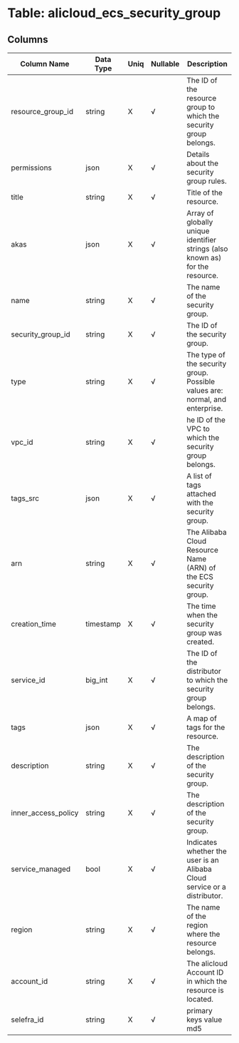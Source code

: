 # Table: alicloud_ecs_security_group

## Columns 

|  Column Name   |  Data Type  | Uniq | Nullable | Description | 
|  ----  | ----  | ----  | ----  | ---- | 
| resource_group_id | string | X | √ | The ID of the resource group to which the security group belongs. | 
| permissions | json | X | √ | Details about the security group rules. | 
| title | string | X | √ | Title of the resource. | 
| akas | json | X | √ | Array of globally unique identifier strings (also known as) for the resource. | 
| name | string | X | √ | The name of the security group. | 
| security_group_id | string | X | √ | The ID of the security group. | 
| type | string | X | √ | The type of the security group. Possible values are: normal, and enterprise. | 
| vpc_id | string | X | √ | he ID of the VPC to which the security group belongs. | 
| tags_src | json | X | √ | A list of tags attached with the security group. | 
| arn | string | X | √ | The Alibaba Cloud Resource Name (ARN) of the ECS security group. | 
| creation_time | timestamp | X | √ | The time when the security group was created. | 
| service_id | big_int | X | √ | The ID of the distributor to which the security group belongs. | 
| tags | json | X | √ | A map of tags for the resource. | 
| description | string | X | √ | The description of the security group. | 
| inner_access_policy | string | X | √ | The description of the security group. | 
| service_managed | bool | X | √ | Indicates whether the user is an Alibaba Cloud service or a distributor. | 
| region | string | X | √ | The name of the region where the resource belongs. | 
| account_id | string | X | √ | The alicloud Account ID in which the resource is located. | 
| selefra_id | string | X | √ | primary keys value md5 | 


